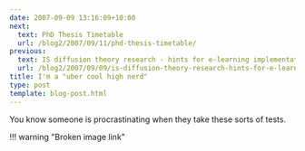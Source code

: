 ```yaml
---
date: 2007-09-09 13:16:09+10:00
next:
  text: PhD Thesis Timetable
  url: /blog2/2007/09/11/phd-thesis-timetable/
previous:
  text: IS diffusion theory research - hints for e-learning implementation
  url: /blog2/2007/09/09/is-diffusion-theory-research-hints-for-e-learning-implementation/
title: I'm a "uber cool high nerd"
type: post
template: blog-post.html
---
```

You know someone is procrastinating when they take these sorts of tests.


!!! warning "Broken image link"
